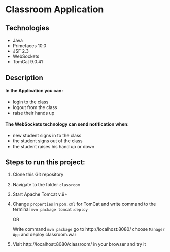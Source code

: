 # Classroom Application

## Technologies
* Java
* Primefaces 10.0
* JSF 2.3
* WebSockets
* TomCat 9.0.41

## Description
#### In the Application you can:
* login to the class
* logout from the class
* raise their hands up
#### The WebSockets technology can send notification when:
* new student signs in to the class
* the student signs out of the class
* the student raises his hand up or down

## Steps to run this project:
1. Clone this Git repository
2. Navigate to the folder `classroom`
3. Start Apache Tomcat v.9+
4. Change `properties` in `pom.xml` for TomCat and write command to the terminal `mvn package tomcat:deploy`
   
   OR
   
   Write command `mvn package` go to http://localhost:8080/ choose `Manager App` and deploy classroom.war
5. Visit http://localhost:8080/classroom/ in your browser and try it
